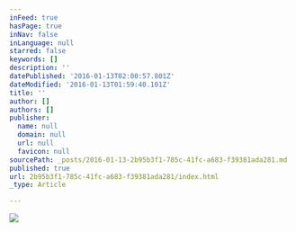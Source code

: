 ```yaml
---
inFeed: true
hasPage: true
inNav: false
inLanguage: null
starred: false
keywords: []
description: ''
datePublished: '2016-01-13T02:00:57.801Z'
dateModified: '2016-01-13T01:59:40.101Z'
title: ''
author: []
authors: []
publisher:
  name: null
  domain: null
  url: null
  favicon: null
sourcePath: _posts/2016-01-13-2b95b3f1-785c-41fc-a683-f39381ada281.md
published: true
url: 2b95b3f1-785c-41fc-a683-f39381ada281/index.html
_type: Article

---
```

![](https://the-grid-user-content.s3-us-west-2.amazonaws.com/92a0fe86-e9e9-4991-99ab-53f299419c3b.JPG)